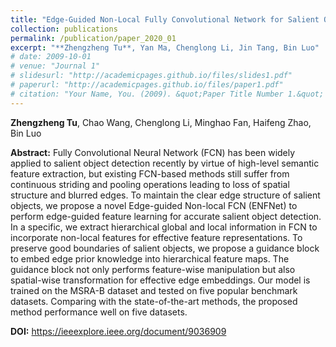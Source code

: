 ```yaml
---
title: "Edge-Guided Non-Local Fully Convolutional Network for Salient Object Detection (TCSVT 2020)"
collection: publications
permalink: /publication/paper_2020_01
excerpt: "**Zhengzheng Tu**, Yan Ma, Chenglong Li, Jin Tang, Bin Luo"
# date: 2009-10-01
# venue: "Journal 1"
# slidesurl: "http://academicpages.github.io/files/slides1.pdf"
# paperurl: "http://academicpages.github.io/files/paper1.pdf"
# citation: "Your Name, You. (2009). &quot;Paper Title Number 1.&quot; <i>Journal 1</i>. 1(1)."
---
```


**Zhengzheng Tu**, Chao Wang, Chenglong Li, Minghao Fan, Haifeng Zhao, Bin Luo

**Abstract:** Fully Convolutional Neural Network (FCN) has been widely applied to salient object detection recently by virtue of high-level semantic feature extraction, but existing FCN-based methods still suffer from continuous striding and pooling operations leading to loss of spatial structure and blurred edges. To maintain the clear edge structure of salient objects, we propose a novel Edge-guided Non-local FCN (ENFNet) to perform edge-guided feature learning for accurate salient object detection. In a specific, we extract hierarchical global and local information in FCN to incorporate non-local features for effective feature representations. To preserve good boundaries of salient objects, we propose a guidance block to embed edge prior knowledge into hierarchical feature maps. The guidance block not only performs feature-wise manipulation but also spatial-wise transformation for effective edge embeddings. Our model is trained on the MSRA-B dataset and tested on five popular benchmark datasets. Comparing with the state-of-the-art methods, the proposed method performance well on five datasets.

**DOI:** https://ieeexplore.ieee.org/document/9036909
